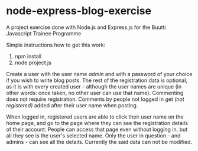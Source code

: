 # node-express-blog-exercise
A project exercise done with Node.js and Express.js for the Buutti Javascript Trainee Programme

Simple instructions how to get this work:

1. npm install
1. node project.js


Create a user with the user name *admin* and with a password of your choice if you wish to write blog posts. The rest of the registration data is optional, as it is with every created user - although the user names are unique (in other words: once taken, no other user can use that name). Commenting does not require registration. Comments by people not logged in get *(not registered)* added after their user name when posting.


When logged in, registered users are able to click their user name on the home page, and go to the page where they can see the registration details of their account. People can access that page even without logging in, but all they see is the user's selected name. Only the user in question - and admins - can see all the details. Currently the said data can not be modified.
